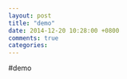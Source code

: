 ```yaml
---
layout: post
title: "demo"
date: 2014-12-20 10:28:00 +0800
comments: true
categories: 
---
```


#demo